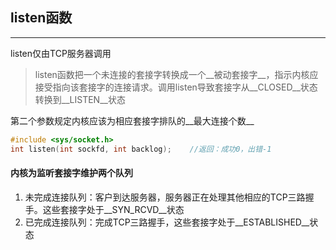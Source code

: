 ## listen函数

-----

listen仅由TCP服务器调用

> listen函数把一个未连接的套接字转换成一个__被动套接字__，指示内核应接受指向该套接字的连接请求。调用listen导致套接字从__CLOSED__状态转换到__LISTEN__状态

第二个参数规定内核应该为相应套接字排队的__最大连接个数__

```c
#include <sys/socket.h>
int listen(int sockfd, int backlog);	//返回：成功0，出错-1
```

#### 内核为监听套接字维护两个队列

1. 未完成连接队列：客户到达服务器，服务器正在处理其他相应的TCP三路握手。这些套接字处于__SYN_RCVD__状态
2. 已完成连接队列：完成TCP三路握手，这些套接字处于__ESTABLISHED__状态


